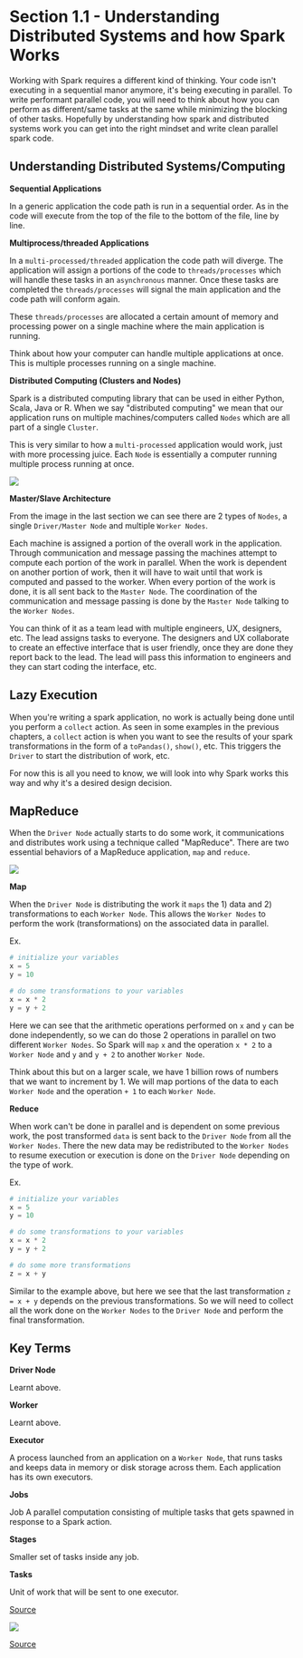 # Section 1.1 - Understanding Distributed Systems and how Spark Works

Working with Spark requires a different kind of thinking. Your code isn't executing in a sequential manor anymore, it's being executing in parallel. To write performant parallel code, you will need to think about how you can perform as different/same tasks at the same while minimizing the blocking of other tasks. Hopefully by understanding how spark and distributed systems work you can get into the right mindset and write clean parallel spark code.

## Understanding Distributed Systems/Computing

**Sequential Applications**

In a generic application the code path is run in a sequential order. As in the code will execute from the top of the file to the bottom of the file, line by line.

**Multiprocess/threaded Applications**

In a `multi-processed/threaded` application the code path will diverge. The application will assign a portions of the code to `threads/processes` which will handle these tasks in an `asynchronous` manner. Once these tasks are completed the `threads/processes` will signal the main application and the code path will conform again.

These `threads/processes` are allocated a certain amount of memory and processing power on a single machine where the main application is running.

Think about how your computer can handle multiple applications at once. This is multiple processes running on a single machine.

**Distributed Computing (Clusters and Nodes)**

Spark is a distributed computing library that can be used in either Python, Scala, Java or R. When we say "distributed computing" we mean that our application runs on multiple machines/computers called `Nodes` which are all part of a single `Cluster`.

This is very similar to how a `multi-processed` application would work, just with more processing juice. Each `Node` is essentially a computer running multiple process running at once.

![](https://github.com/ericxiao251/spark-syntax/blob/master/src/images/master-slave.png)

**Master/Slave Architecture**

From the image in the last section we can see there are 2 types of `Nodes`, a single `Driver/Master Node` and multiple `Worker Nodes`.

Each machine is assigned a portion of the overall work in the application. Through communication and message passing the machines attempt to compute each portion of the work in parallel. When the work is dependent on another portion of work, then it will have to wait until that work is computed and passed to the worker. When every portion of the work is done, it is all sent back to the `Master Node`. The coordination of the communication and message passing is done  by the `Master Node` talking to the `Worker Nodes`.

You can think of it as a team lead with multiple engineers, UX, designers, etc. The lead assigns tasks to everyone. The designers and UX collaborate to create an effective interface that is user friendly, once they are done they report back to the lead. The lead will pass this information to engineers and they can start coding the interface, etc.

## Lazy Execution

When you're writing a spark application, no work is actually being done until you perform a `collect` action. As seen in some examples in the previous chapters, a `collect` action is when you want to see the results of your spark transformations in the form of a `toPandas()`, `show()`, etc. This triggers the `Driver` to start the distribution of work, etc.

For now this is all you need to know, we will look into why Spark works this way and why it's a desired design decision.

## MapReduce

When the `Driver Node` actually starts to do some work, it communications and distributes work using a technique called "MapReduce". There are two essential behaviors of a MapReduce application, `map` and `reduce`.

![](https://github.com/ericxiao251/spark-syntax/blob/master/src/images/mapreduce.png)

**Map**

When the `Driver Node` is distributing the work it `maps` the 1) data and 2) transformations to each `Worker Node`. This allows the `Worker Nodes` to perform the work (transformations) on the associated data in parallel.

Ex.

```python
# initialize your variables
x = 5
y = 10

# do some transformations to your variables
x = x * 2
y = y + 2
```

Here we can see that the arithmetic operations performed on `x` and `y` can be done independently, so we can do those 2 operations in parallel on two different `Worker Nodes`. So Spark will `map` `x` and the operation `x * 2` to a `Worker Node` and `y` and `y + 2` to another `Worker Node`.

Think about this but on a larger scale, we have 1 billion rows of numbers that we want to increment by 1. We will map portions of the data to each `Worker Node` and the operation `+ 1` to each `Worker Node`.

**Reduce**

When work can't be done in parallel and is dependent on some previous work, the post transformed `data` is sent back to the `Driver Node` from all the `Worker Nodes`. There the new data may be redistributed to the `Worker Nodes` to resume execution or execution is done on the `Driver Node` depending on the type of work.

Ex.

```python
# initialize your variables
x = 5
y = 10

# do some transformations to your variables
x = x * 2
y = y + 2

# do some more transformations
z = x + y
```

Similar to the example above, but here we see that the last transformation `z = x + y` depends on the previous transformations. So we will need to collect all the work done on the `Worker Nodes` to the `Driver Node` and perform the final transformation.

## Key Terms

**Driver Node**

Learnt above.

**Worker**

Learnt above.

**Executor**

A process launched from an application on a `Worker Node`, that runs tasks and keeps data in memory or disk storage across them. Each application has its own executors.

**Jobs**

Job A parallel computation consisting of multiple tasks that gets spawned in response to a Spark action.

**Stages**

Smaller set of tasks inside any job.

**Tasks**

Unit of work that will be sent to one executor.

[Source](https://www.slideshare.net/DatioBD/apache-spark-ii-sparksql)

![](https://github.com/ericxiao251/spark-syntax/blob/master/src/images/key-terms.png)

[Source](https://www.oreilly.com/library/view/learning-spark/9781449359034/)
